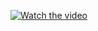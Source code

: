 [![Watch the video](https://img.youtube.com/vi/Bl3mfqQTfAw/0.jpg)](https://youtube.com/shorts/Bl3mfqQTfAw?feature=share)

